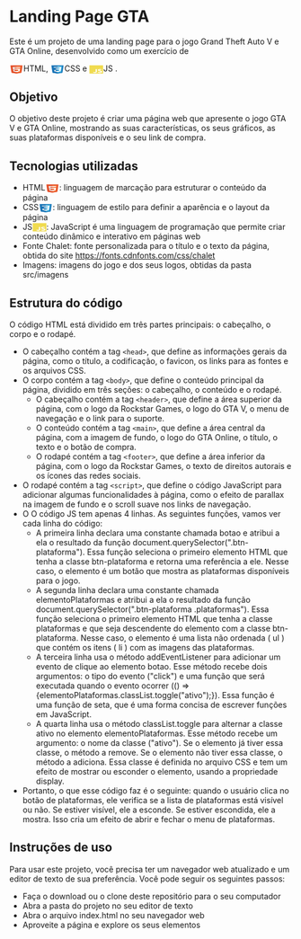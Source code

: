 
# Landing Page GTA 
 

Este é um projeto de uma landing page para o jogo Grand Theft Auto V e GTA Online, desenvolvido como um exercício de

<img align="center" alt="HTML" height="15" width="25" src="https://raw.githubusercontent.com/devicons/devicon/master/icons/html5/html5-original.svg">HTML, <img align="center" alt="CSS" height="15" width="25" src="https://raw.githubusercontent.com/devicons/devicon/master/icons/css3/css3-original.svg">CSS   e <img align="center" alt="Js" height="15" width="25" src="https://raw.githubusercontent.com/devicons/devicon/master/icons/javascript/javascript-plain.svg">JS .

## Objetivo

O objetivo deste projeto é criar uma página web que apresente o jogo GTA V e GTA Online, mostrando as suas características, os seus gráficos, as suas plataformas disponíveis e o seu link de compra.

## Tecnologias utilizadas

- HTML<img align="center" alt="HTML" height="15" width="25" src="https://raw.githubusercontent.com/devicons/devicon/master/icons/html5/html5-original.svg">: linguagem de marcação para estruturar o conteúdo da página
- CSS<img align="center" alt="CSS" height="15" width="25" src="https://raw.githubusercontent.com/devicons/devicon/master/icons/css3/css3-original.svg">: linguagem de estilo para definir a aparência e o layout da página
- JS<img align="center" alt="Js" height="15" width="25" src="https://raw.githubusercontent.com/devicons/devicon/master/icons/javascript/javascript-plain.svg">: JavaScript é uma linguagem de programação que permite criar conteúdo dinâmico e interativo em páginas web
- Fonte Chalet: fonte personalizada para o título e o texto da página, obtida do site https://fonts.cdnfonts.com/css/chalet
- Imagens: imagens do jogo e dos seus logos, obtidas da pasta src/imagens

## Estrutura do código

O código HTML está dividido em três partes principais: o cabeçalho, o corpo e o rodapé.

- O cabeçalho contém a tag `<head>`, que define as informações gerais da página, como o título, a codificação, o favicon, os links para as fontes e os arquivos CSS.
- O corpo contém a tag `<body>`, que define o conteúdo principal da página, dividido em três seções: o cabeçalho, o conteúdo e o rodapé.
    - O cabeçalho contém a tag `<header>`, que define a área superior da página, com o logo da Rockstar Games, o logo do GTA V, o menu de navegação e o link para o suporte.
    - O conteúdo contém a tag `<main>`, que define a área central da página, com a imagem de fundo, o logo do GTA Online, o título, o texto e o botão de compra.
    - O rodapé contém a tag `<footer>`, que define a área inferior da página, com o logo da Rockstar Games, o texto de direitos autorais e os ícones das redes sociais.
- O rodapé contém a tag `<script>`, que define o código JavaScript para adicionar algumas funcionalidades à página, como o efeito de parallax na imagem de fundo e o scroll suave nos links de navegação.
- O O código JS tem apenas 4 linhas. As seguintes funções, vamos ver cada linha do código:
  - A primeira linha declara uma constante chamada botao e atribui a ela o resultado da função document.querySelector(".btn-plataforma"). Essa função seleciona o primeiro elemento HTML que tenha a classe btn-plataforma e retorna uma referência a ele. Nesse caso, o elemento é um botão que mostra as plataformas disponíveis para o jogo.
  - A segunda linha declara uma constante chamada elementoPlataformas e atribui a ela o resultado da função document.querySelector(".btn-plataforma .plataformas"). Essa função seleciona o primeiro elemento HTML que tenha a classe plataformas e que seja descendente do elemento com a classe btn-plataforma. Nesse caso, o elemento é uma lista não ordenada ( ul ) que contém os itens ( li ) com as imagens das plataformas.
  - A terceira linha usa o método addEventListener para adicionar um evento de clique ao elemento botao. Esse método recebe dois argumentos: o tipo do evento ("click") e uma função que será executada quando o evento ocorrer (() => {elementoPlataformas.classList.toggle("ativo");}). Essa função é uma função de seta, que é uma forma concisa de escrever funções em JavaScript.
  - A quarta linha usa o método classList.toggle para alternar a classe ativo no elemento elementoPlataformas. Esse método recebe um argumento: o nome da classe ("ativo"). Se o elemento já tiver essa classe, o método a remove. Se o elemento não tiver essa classe, o método a adiciona. Essa classe é definida no arquivo CSS e tem um efeito de mostrar ou esconder o elemento, usando a propriedade display.
- Portanto, o que esse código faz é o seguinte: quando o usuário clica no botão de plataformas, ele verifica se a lista de plataformas está visível ou não. Se estiver visível, ele a esconde. Se estiver escondida, ele a mostra. Isso cria um efeito de abrir e fechar o menu de plataformas.
## Instruções de uso

Para usar este projeto, você precisa ter um navegador web atualizado e um editor de texto de sua preferência. Você pode seguir os seguintes passos:

- Faça o download ou o clone deste repositório para o seu computador
- Abra a pasta do projeto no seu editor de texto
- Abra o arquivo index.html no seu navegador web
- Aproveite a página e explore os seus elementos
